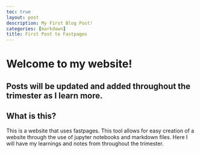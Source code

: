 ```yaml
---
toc: true
layout: post
description: My First Blog Post!
categories: [markdown]
title: First Post to Fastpages
---
```


# Welcome to my website!

## Posts will be updated and added throughout the trimester as I learn more.

## What is this?

This is a website that uses fastpages. This tool allows for easy creation of a website through the use of jupyter notebooks and markdown files. Here I will have my learnings and notes from throughout the trimester.